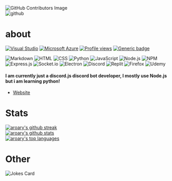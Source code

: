 ![GitHub Contributors Image](https://contrib.rocks/image?repo=aroary/aroary) <br>
![github](https://img.shields.io/badge/aroary-FFFFFF?style=1&logo=github&logoColor=black)
# about
[![Visual Studio](https://img.shields.io/badge/--6C33AF?logo=visual%20studio)](https://visualstudio.microsoft.com/)
[![Microsoft Azure](https://img.shields.io/badge/Microsoft_Azure-0089D6?style=1&logo=microsoft-azure&logoColor=white)](https://azure.microsoft.com/en-us/)
[![Profile views](https://gpvc.arturio.dev/aroary)](https://github.com/aroary)
[![Generic badge](https://img.shields.io/badge/status-student-white.svg)](https://github.com/aroary)
<!-- Languages -->
<!-- [![Generic badge](https://img.shields.io/badge/<SUBJECT>-<STATUS>-<COLOR>.svg)](https://shields.io/) -->
<!-- ![Awesome Badges](https://img.shields.io/badge/language-JavaScript-yellow.svg)
![Awesome Badges](https://img.shields.io/badge/language-Python-blue.svg)
![Awesome Badges](https://img.shields.io/badge/language-HTML-red.svg)
![Awesome Badges](https://img.shields.io/badge/language-CSS-cyan.svg) -->
![Markdown](https://img.shields.io/badge/Markdown-000000?style=1&logo=markdown&logoColor=white)
![HTML](https://img.shields.io/badge/HTML5-E34F26?style=1&logo=html5&logoColor=white)
![CSS](https://img.shields.io/badge/CSS3-1572B6?style=1&logo=css3&logoColor=white)
![Python](https://img.shields.io/badge/Python-14354C?style=1&logo=python&logoColor=white)
![JavaScript](https://img.shields.io/badge/JavaScript-F7DF1E?style=1&logo=javascript&logoColor=black)
![Node.js](https://img.shields.io/badge/Node.js-43853D?style=1&logo=node.js&logoColor=white)
![NPM](https://img.shields.io/badge/npm-FFFFFF?style=1&logo=npm&logoColor=black)
![Express.js](https://img.shields.io/badge/Express.js-404D59?style=1&logo=express&logoColor=black)
![Socket.io](https://img.shields.io/badge/Socket.io-808080?style=1&logo=socket.io&logoColor=black)
![Electron](https://img.shields.io/badge/Electron-47848f?style=1&logo=electron&logoColor=black)
![Discord](https://img.shields.io/badge/Discord-5865f2?style=1&logo=discord&logoColor=white)
![Replit](https://img.shields.io/badge/replit-0e1525?style=1&logo=replit&logoColor=white)
![Firefox](https://img.shields.io/badge/Firefox-203FB6?style=1&logo=firefox&logoColor=red)
![Udemy](https://img.shields.io/badge/Udemy-401b9c?style=1&logo=udemy&logoColor=pink)
<!-- [![Awesome Badges](https://img.shields.io/badge/language-markdown-darkblue.svg)](https://github.com/Naereen/badges) -->
<!-- [![Awesome Badges](https://img.shields.io/badge/language-sql-pink.svg)](https://github.com/Naereen/badges) -->
<!-- [![Awesome Badges](https://img.shields.io/badge/language-php-purple.svg)](https://github.com/Naereen/badges) -->
#### I am currently just a discord.js discord bot developer, I mostly use Node.js but i am learning python!
* [Website](https://aroary.github.io/home/home.html)
# Stats
[![aroary's github streak](https://github-readme-streak-stats.herokuapp.com/?user=aroary&theme=blue-green)](https://github.com/aroary/aroary) <br>
[![aroary's github stats](https://github-readme-stats.vercel.app/api?username=aroary&theme=blue-green)](https://github.com/aroary/aroary) <br>
[![aroary's top languages](https://github-readme-stats.vercel.app/api/top-langs/?username=aroary&theme=blue-green)](https://github.com/aroary/aroary)
# Other
![Jokes Card](https://readme-jokes.vercel.app/api)

<!---->
<!-- https://img.shields.io/badge/discord-5865f2?style=1&logo=discord&logoColor=white -->
<!-- https://starchart.cc/aroary/aroary.svg -->
<!---->
